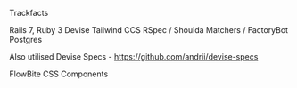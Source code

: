 Trackfacts

Rails 7, Ruby 3
Devise
Tailwind CCS
RSpec / Shoulda Matchers / FactoryBot
Postgres

Also utilised
Devise Specs - https://github.com/andrii/devise-specs

FlowBite CSS Components

